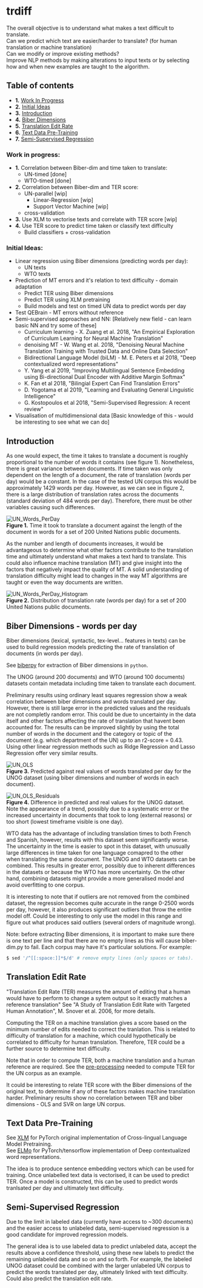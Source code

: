 # trdiff

The overall objective is to understand what makes a text difficult to translate.  
Can we predict which text are easier/harder to translate? (for human translation or machine translation)       
Can we modify or improve existing methods?      
Improve NLP methods by making alterations to input texts or by selecting how and when new examples are taught to the algorithm.     

## Table of contents
- **1.** [Work In Progress](#work-in-progress)    
- **2.** [Initial Ideas](#initial-ideas)     
- **3.** [Introduction](#introduction)     
- **4.** [Biber Dimensions](#biber-dimensions-\--words-per-day)     
- **5.** [Translation Edit Rate](#translation-edit-rate)    
- **6.** [Text Data Pre-Training](#text-data-pre\-training)    
- **7.** [Semi-Supervised Regression](#semi\-supervised-regression)
  
### Work in progress:

- **1.** Correlation between Biber-dim and time taken to translate:    
    + UN-timed [done]    
    + WTO-timed [done]    
- **2.** Correlation between Biber-dim and TER score:    
    + UN-parallel [wip]
        * Linear-Regression [wip]
        * Support Vector Machine [wip]            
    + cross-validation    
- **3.** Use XLM to vectorise texts and correlate with TER score [wip]    
- **4.** Use TER score to predict time taken or classify text difficulty    
    + Build classifiers + cross-validation 

### Initial Ideas:

- Linear regression using Biber dimensions (predicting words per day):
  + UN texts  
  + WTO texts 
- Prediction of MT errors and it's relation to text difficulty - domain adaptation
  + Predict TER using Biber dimensions
  + Predict TER using XLM pretraining
  + Build models and test on timed UN data to predict words per day
- Test QEBrain - MT errors without reference
- Semi-supervised approaches and NN: [Relatively new field - can learn basic NN and try some of these]
  + Curriculum learning - X. Zuang et al. 2018, "An Empirical Exploration of Curriculum Learning for Neural Machine Translation" 
  + denoising MT - W. Wang et al. 2018, "Denoising Neural Machine Translation Training with Trusted Data and Online Data Selection"
  + Bidirectional Language Model (biLM) - M. E. Peters et al 2018, "Deep contextualized word representations" 
  + Y. Yang et al 2019, "Improving Multilingual Sentence Embedding using Bi-directional Dual Encoder with Additive Margin Softmax"
  + K. Fan et al 2018, "Bilingial Expert Can Find Translation Errors"
  + D. Yogotama et al 2019, "Learning and Evaluating General Linguistic Intelligence"
  + G. Kostopoulos et al 2018, "Semi-Supervised Regression: A recent review"
- Visualisation of multidimensional data [Basic knowledge of this - would be interesting to see what we can do]   

## Introduction
As one would expect, the time it takes to translate a document is roughly proportional to the number of words it contains (see figure 1). Nonetheless, there is great variance between documents. If time taken was only dependent on the length of a document, the rate of translation (words per day) would be a constant. In the case of the tested UN corpus this would be approximately 1429 words per day. However, as we can see in figure 2, there is a large distribution of translation rates across the documents (standard deviation of 484 words per day). Therefore, there must be other variables causing such differences. 

![UN_Words_PerDay](img/un_words_per_day.png)     
**Figure 1.** Time it took to translate a document against the length of the document in words for a set of 200 United Nations public documents.

As the number and length of documents increases, it would be advantageous to determine what other factors contribute to the translation time and ultimately understand what makes a text hard to translate. This could also influence machine translation (MT) and give insight into the factors that negatively impact the quality of MT. A solid understanding of translation difficulty might lead to changes in the way MT algorithms are taught or even the way documents are written.   

![UN_Words_PerDay_Histogram](img/un_words_per_day_histogram.png)        
**Figure 2.** Distribution of translation rate (words per day) for a set of 200 United Nations public documents.    

## Biber Dimensions - words per day

Biber dimensions (lexical, syntactic, tex-level... features in texts) can be used to build regression models predicting the rate of translation of documents (in words per day).

See [biberpy](https://github.com/ssharoff/biberpy) for extraction of Biber dimensions in `python`. 

The UNOG (around 200 documents) and WTO (around 100 documents) datasets contain metadata including time taken to translate each document. 

Preliminary results using ordinary least squares regression show a weak correlation between biber dimensions and words translated per day. However, there is still large error in the predicted values and the residuals are not completly random error. This could be due to uncertainty in the data itself and other factors affecting the rate of translation that havent been accounted for. The results can be improved slightly by using the total number of words in the document and the category or topic of the document (e.g. which department of the UN) up to an r2-score = 0.43. Using other linear regression methods such as Ridge Regression and Lasso Regression offer very similar results.  

![UN_OLS](img/un_wpd_ols.png)    
**Figure 3.** Predicted against real values of words translated per day for the UNOG dataset (using biber dimensions and number of words in each document).

![UN_OLS_Residuals](img/un_wpd_ols_residuals.png)    
**Figure 4.** Difference in predicted and real values for the UNOG dataset. Note the appearance of a trend, possibly due to a systematic error or the increased uncertainty in documents that took to long (external reasons) or too short (lowest timeframe visible is one day).

WTO data has the advantage of including translation times to both French and Spanish, however, results with this dataset seem significantly worse. The uncertainty in the time is easier to spot in this dataset, with unusually large differences in time taken for one language comapred to the other when translating the same document. The UNOG and WTO datasets can be combined. This results in greater error, possibly due to inherent differences in the datasets or because the WTO has more uncertainty. On the other hand, combining datasets might provide a more generalised model and avoid overfitting to one corpus. 

It is interesting to note that if outliers are not removed from the combined dataset, the regression becomes quite accurate in the range 0-2500 words per day, however, it also produces significant outliers that throw the entire model off. Could be interesting to only use the model in this range and figure out what produces said outliers (several orders of magnitude wrong).

Note: before extracting Biber dimensions, it is important to make sure there is one text per line and that there are no empty lines as this will cause biber-dim.py to fail. Each corpus may have it's particular solutions. For example:

```bash
$ sed '/^[[:space:]]*$/d' # remove empty lines (only spaces or tabs).
```

## Translation Edit Rate
"Translation Edit Rate (TER) measures the amount of editing that a human would have to perform to change a sytem output so it exactly matches a reference translation" See "A Study of Translation Edit Rate with Targeted Human Annotation", M. Snover et al. 2006, for more details.

Computing the TER on a machine translation gives a score based on the minimum number of edits needed to correct the tranlation. This is related to difficulty of translation for a machine, which could hypothetically be correlated to difficulty for human translation. Therefore, TER could be a further source to determine text difficulty. 

Note that in order to compute TER, both a machine translation and a human reference are required. See the [pre-processing](scripts/prepare_ter_docs.py) needed to compute TER for the UN corpus as an example. 

It could be interesting to relate TER score with the Biber dimensions of the original text, to determine if any of these factors makes machine translation harder.
Preliminary results show no correlation between TER and biber dimensions - OLS and SVR on large UN corpus.

## Text Data Pre-Training
See [XLM](https://github.com/facebookresearch/XLM) for PyTorch original implementation of Cross-lingual Language Model Pretraining.     
See [ELMo](https://github.com/allenai/allennlp/blob/master/tutorials/how_to/elmo.md) for PyTorch/tensorflow implementation of Deep contextualized word representations.     

The idea is to produce sentence embedding vectors which can be used for training. Once unlabelled text data is vectorised, it can be used to predict TER. Once a model is constructed, this can be used to predict words tranlsated per day and ultimately text difficulty.

## Semi-Supervised Regression
Due to the limit in labeled data (currently have access to ~300 documents) and the easier access to unlabeled data, semi-supervised regression is a good candidate for improved regression models.

The general idea is to use labeled data to predict unlabeled data, accept the results above a confidence threshold, using these new labels to predict the remaining unlabeled data and so on and so forth. For example, the labeled UNOG dataset could be combined with the larger unlabeled UN corpus to predict the words translated per day, ultimately linked with text difficulty. Could also predict the translation edit rate.
